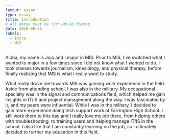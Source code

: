 ```yaml
---
layout: essay
type: essay
title: Introduction
# All dates must be YYYY-MM-DD format!
date: 2020-08-25
labels:
  - Intro
  - MIS
---
```


Aloha, my name is Jojo and I major in MIS. Prior to MIS, I've switched what I wanted to major in a few times since I did not know what I wanted to do. I took classes towards journalism, kinesiology, and physical therapy, before finally realizing that MIS is what I really want to study.

What really drove me towards MIS was gaining work experience in the field. Aside from attending school, I was also in the military. My occupational specialty was in the signal and communications field, which helped me gain insights in IT/IS and project management along the way. I was fascinated by it, and my peers were influential. While I was in the military, I decided to gain more experience doing tech support work at Farrington High School. I still work there to this day and I really love my job there, from helping others with troubleshooting, to training users and helping manage IT/IS in the school. I also like that I am constantly learning on the job, so I ultimately decided to further my education in this field.
